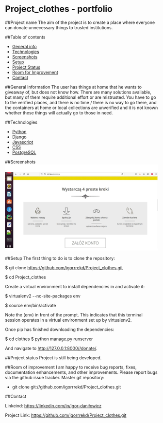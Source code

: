 # Project_clothes - portfolio
##Project name
The aim of the project is to create a place where everyone can donate unnecessary things to trusted institutions. 

##Table of contents
* [General info](#general-info)
* [Technologies](#technologies)
* [Screenshots](#screenshots)
* [Setup](#setup)
* [Project Status](#project-status)
* [Room for Improvement](#room-for-improvement)
* [Contact](#contact)

##General Information
The user has things at home that he wants to giveaway of, but does not know how.
There are many solutions available, but many of them require additional effort or are mistrusted. You have to go to the verified places, and there is no time / there is no way to go there, and the containers at home or local collections are unverified and it is not known whether these things will actually go to those in need. 

##Technologies
* [Python](#python)
* [Django](#django)
* [Javascript](#javascript)
* [CSS](#css)
* [PostgreSQL](#postgresql)

##Screenshots
![Giveaway_schema](./images/project.jpg) 

##Setup
The first thing to do is to clone the repository:

$ git clone https://github.com/igorrrekd/Project_clothes.git

$ cd Project_clothes

Create a virtual environment to install dependencies in and activate it:

$ virtualenv2 --no-site-packages env

$ source env/bin/activate

Note the (env) in front of the prompt. This indicates that this terminal session operates in a virtual environment set up by virtualenv2.

Once pip has finished downloading the dependencies:

$ cd clothes
$ python manage.py runserver

And navigate to http://127.0.0.1:8000//donate/.


##Project status
Project is still being developed.

##Room of improvement
I am happy to receive bug reports, fixes, documentation enhancements, and other improvements.
Please report bugs via the github issue tracker.
Master git repository:
* git clone git://github.com/igorrrekd/Project_clothes.git

##Contact

Linkeind: https://linkedin.com/in/igor-daniłowicz

Project Link: https://github.com/igorrrekd/Project_clothes.git
